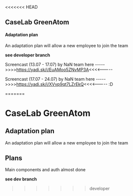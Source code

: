 <<<<<<< HEAD
 ## CaseLab GreenAtom
#### Adaptation plan
An adaptation plan will allow a new employee to join the team

**see developer branch**

Screencast (13.07 - 17.07) by NaN team here ----->>>>https://yadi.sk/i/EuAMoo5ZNvMP3A<<<<-----

Screencast (17.07 - 24.07) by NaN team here ----->>>>https://yadi.sk/i/XVvp9qt7LZrEkQ<<<<----- 
:D

=======
# CaseLab GreenAtom
## Adaptation plan
An adaptation plan will allow a new employee to join the team
## Plans
Main components and auth almost done 

**see dev branch**
>>>>>>> developer
